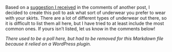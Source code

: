 Based on a [suggestion I received](https://www.the-beskirted-man.com/personal-experiences/wearing-a-skirt-for-the-first-time-with-my-mother-in-law/#comment-6123) in the comments of another post, I decided to create this poll to ask what sort of underwear you prefer to wear with your skirts. There are a lot of different types of underwear out there, so it is difficult to list them all here, but I have tried to at least include the most common ones. If yours isn’t listed, let us know in the comments below!

*There used to be a poll here, but had to be removed for this Markdown file because it relied on a WordPress plugin.*